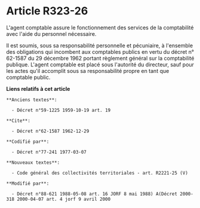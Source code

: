 # Article R323-26

L'agent comptable assure le fonctionnement des services de la comptabilité avec l'aide du personnel nécessaire.

Il est soumis, sous sa responsabilité personnelle et pécuniaire, à l'ensemble des obligations qui incombent aux comptables
publics en vertu du décret n° 62-1587 du 29 décembre 1962 portant règlement général sur la comptabilité publique. L'agent
comptable est placé sous l'autorité du directeur, sauf pour les actes qu'il accomplit sous sa responsabilité propre en tant
que comptable public.

**Liens relatifs à cet article**

	**Anciens textes**:

	  - Décret n°59-1225 1959-10-19 art. 19

	**Cite**:

	  - Décret n°62-1587 1962-12-29

	**Codifié par**:

	  - Décret n°77-241 1977-03-07

	**Nouveaux textes**:

	  - Code général des collectivités territoriales - art. R2221-25 (V)

	**Modifié par**:

	  - Décret n°88-621 1988-05-08 art. 16 JORF 8 mai 1988) A(Décret 2000-318 2000-04-07 art. 4 jorf 9 avril 2000
